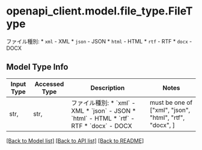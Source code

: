 # openapi_client.model.file_type.FileType

ファイル種別:   * `xml`         - XML   * `json`        - JSON   * `html`        - HTML   * `rtf`         - RTF   * `docx`        - DOCX

## Model Type Info
Input Type | Accessed Type | Description | Notes
------------ | ------------- | ------------- | -------------
str,  | str,  | ファイル種別:   * &#x60;xml&#x60;         - XML   * &#x60;json&#x60;        - JSON   * &#x60;html&#x60;        - HTML   * &#x60;rtf&#x60;         - RTF   * &#x60;docx&#x60;        - DOCX | must be one of ["xml", "json", "html", "rtf", "docx", ] 

[[Back to Model list]](../../README.md#documentation-for-models) [[Back to API list]](../../README.md#documentation-for-api-endpoints) [[Back to README]](../../README.md)

